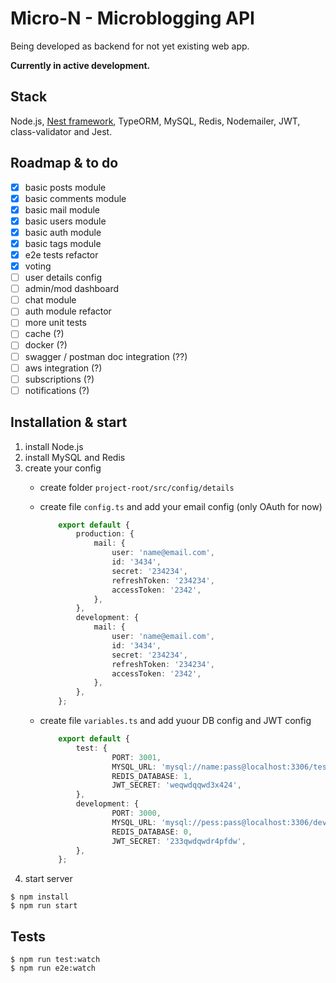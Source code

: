 # Micro-N - Microblogging API 

Being developed as backend for not yet existing web app.

**Currently in active development.**

## Stack
Node.js, [Nest framework](https://github.com/nestjs/nest), TypeORM, MySQL, Redis, Nodemailer, JWT, class-validator and Jest.

## Roadmap & to do
- [x] basic posts module
- [x] basic comments module
- [x] basic mail module
- [x] basic users module
- [x] basic auth module
- [x] basic tags module
- [x] e2e tests refactor
- [x] voting
- [ ] user details config
- [ ] admin/mod dashboard
- [ ] chat module
- [ ] auth module refactor
- [ ] more unit tests
- [ ] cache (?)
- [ ] docker (?)
- [ ] swagger / postman doc integration (??)
- [ ] aws integration (?)
- [ ] subscriptions (?)
- [ ] notifications (?)

## Installation & start
1. install Node.js
1. install MySQL and Redis
1. create your config 
	* create folder `project-root/src/config/details`
	* create file `config.ts` and add your email config (only OAuth for now)

		```typescript
			export default {
				production: {
					mail: {
						user: 'name@email.com',
						id: '3434',
						secret: '234234',
						refreshToken: '234234',
						accessToken: '2342',
					},
				},
				development: {
					mail: {
						user: 'name@email.com',
						id: '3434',
						secret: '234234',
						refreshToken: '234234',
						accessToken: '2342',
					},
				},
			};
		```
	* create file `variables.ts` and add yuour DB config and JWT config

		```typescript
			export default {
				test: {
						PORT: 3001,
						MYSQL_URL: 'mysql://name:pass@localhost:3306/test',
						REDIS_DATABASE: 1,
						JWT_SECRET: 'weqwdqqwd3x424',
				},
				development: {
						PORT: 3000,
						MYSQL_URL: 'mysql://pess:pass@localhost:3306/dev',
						REDIS_DATABASE: 0,
						JWT_SECRET: '233qwdqwdr4pfdw',
				},
			};
		```
4. start server

```
$ npm install
$ npm run start
```

## Tests

```
$ npm run test:watch
$ npm run e2e:watch
```



